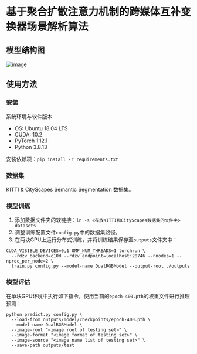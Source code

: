 # 基于聚合扩散注意力机制的跨媒体互补变换器场景解析算法

## 模型结构图

![image](https://github.com/lartpang/RGBSemSeg/assets/26847524/3f5a4a42-fc90-4dce-95cf-0f69a26ade8c)


## 使用方法

### 安装

系统环境与软件版本

- OS: Ubuntu 18.04 LTS
- CUDA: 10.2
- PyTorch 1.12.1
- Python 3.8.13

安装依赖项：`pip install -r requirements.txt`

### 数据集

KITTI & CityScapes Semantic Segmentation 数据集。

### 模型训练

1. 添加数据文件夹的软链接：`ln -s <存放KITTI和CityScapes数据集的文件夹> datasets` 
2. 调整训练配置文件`config.py`中的数据集路径。
3. 在两块GPU上运行分布式训练，并将训练结果保存至`outputs`文件夹中：

```shell
CUDA_VISIBLE_DEVICES=0,1 OMP_NUM_THREADS=1 torchrun \
  --rdzv_backend=c10d --rdzv_endpoint=localhost:20746 --nnodes=1 --nproc_per_node=2 \
  train.py config.py --model-name DualRGBModel --output-root ./outputs
```

### 模型评估

在单块GPU环境中执行如下指令，使用当前的`epoch-400.pth`的权重文件进行推理预测：

```shell
python predict.py config.py \
  --load-from outputs/model/checkpoints/epoch-400.pth \
  --model-name DualRGBModel \
  --image-root "<image root of testing set>" \
  --image-format "<image format of testing set>" \
  --image-source "<image name list of testing set>" \
  --save-path outputs/test
```
